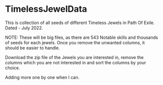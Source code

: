 # TimelessJewelData
This is collection of all seeds of different Timeless Jewels in Path Of Exile. Dated - July 2022.

NOTE: These will be big files, as there are 543 Notable skills and thousands of seeds for each jewels. Once you remove the unwanted columns, it should be easier to handle.

Download the zip file of the Jewels you are interested in, remove the columns which you are not interested in and sort the columns by your choice.

Adding more one by one when I can.
